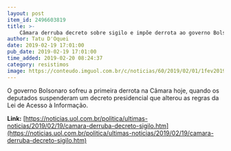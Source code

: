 ```yaml
---
layout: post
item_id: 2496603819
title: >-
    Câmara derruba decreto sobre sigilo e impõe derrota ao governo Bolsonaro
author: Tatu D'Oquei
date: 2019-02-19 17:01:00
pub_date: 2019-02-19 17:01:00
time_added: 2019-02-20 08:24:37
category: resistimos
image: https://conteudo.imguol.com.br/c/noticias/60/2019/02/01/1fev2019---deputados-e-familiares-no-plenario-da-camara-dos-deputados-momentos-antes-da-posse-dos-parlamentares-1549026168544_v2_615x300.jpg
---
```


O governo Bolsonaro sofreu a primeira derrota na Câmara hoje, quando os deputados suspenderam um decreto presidencial que alterou as regras da Lei de Acesso à Informação.

**Link:** [https://noticias.uol.com.br/politica/ultimas-noticias/2019/02/19/camara-derruba-decreto-sigilo.htm](https://noticias.uol.com.br/politica/ultimas-noticias/2019/02/19/camara-derruba-decreto-sigilo.htm)

